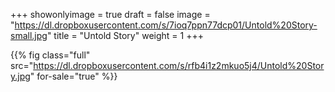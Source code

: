 +++
showonlyimage = true
draft = false
image = "https://dl.dropboxusercontent.com/s/7ioq7ppn77dcp01/Untold%20Story-small.jpg"
title = "Untold Story"
weight = 1
+++

{{% fig class="full" src="https://dl.dropboxusercontent.com/s/rfb4i1z2mkuo5j4/Untold%20Story.jpg" for-sale="true" %}}
